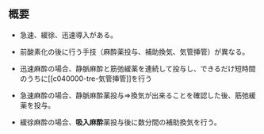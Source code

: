 ## 概要
- 急速、緩徐、迅速導入がある。
- 前酸素化の後に行う手技（麻酔薬投与、補助換気、気管挿管）が異なる。

- 迅速麻酔の場合、静脈麻酔と筋弛緩薬を連続して投与し、できるだけ短時間のうちに[[c040000-tre-気管挿管]]を行う
- 急速麻酔の場合、静脈麻酔薬投与⇒換気が出来ることを確認した後、筋弛緩薬を投与。
- 緩徐麻酔の場合、**吸入麻酔**薬投与後に数分間の補助換気を行う。